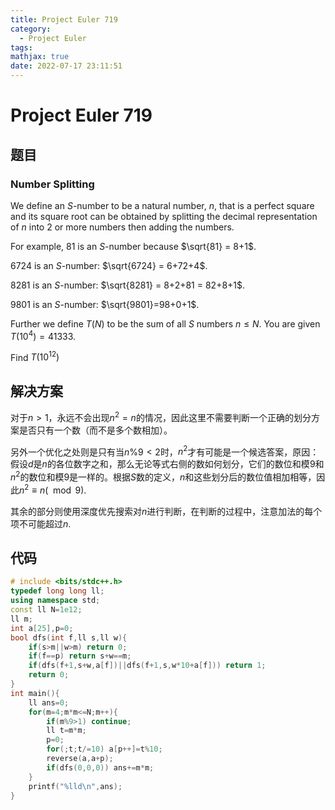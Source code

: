 ```yaml
---
title: Project Euler 719
category:
  - Project Euler
tags:
mathjax: true
date: 2022-07-17 23:11:51
---
```


<escape><!-- more --></escape>

# Project Euler 719

## 题目

### Number Splitting

We define an $S$-number to be a natural number, $n$, that is a perfect square and its square root can be obtained by splitting the decimal representation of $n$ into $2$ or more numbers then adding the numbers.

For example, $81$ is an $S$-number because $\sqrt{81} = 8+1$.

$6724$ is an $S$-number: $\sqrt{6724} = 6+72+4$.

$8281$ is an $S$-number: $\sqrt{8281} = 8+2+81 = 82+8+1$.

$9801$ is an $S$-number: $\sqrt{9801}=98+0+1$.

Further we define $T(N)$ to be the sum of all $S$ numbers $n\le N$. You are given $T(10^4) = 41333$.

Find $T(10^{12})$

## 解决方案

对于$n>1$，永远不会出现$n^2=n$的情况，因此这里不需要判断一个正确的划分方案是否只有一个数（而不是多个数相加）。

另外一个优化之处则是只有当$n\%9<2$时，$n^2$才有可能是一个候选答案，原因：假设$d$是$n$的各位数字之和，那么无论等式右侧的数如何划分，它们的数位和模$9$和$n^2$的数位和模$9$是一样的。根据$S$数的定义，$n$和这些划分后的数位值相加相等，因此$n^2\equiv n(\mod 9).$

其余的部分则使用深度优先搜索对$n$进行判断，在判断的过程中，注意加法的每个项不可能超过$n$.

## 代码

```C++
# include <bits/stdc++.h>
typedef long long ll;
using namespace std;
const ll N=1e12;
ll m;
int a[25],p=0;
bool dfs(int f,ll s,ll w){
    if(s>m||w>m) return 0;
    if(f==p) return s+w==m;
    if(dfs(f+1,s+w,a[f])||dfs(f+1,s,w*10+a[f])) return 1;
    return 0;
}
int main(){
    ll ans=0;
    for(m=4;m*m<=N;m++){
        if(m%9>1) continue;
        ll t=m*m;
        p=0;
        for(;t;t/=10) a[p++]=t%10;
        reverse(a,a+p);
        if(dfs(0,0,0)) ans+=m*m;
    }
    printf("%lld\n",ans);
}

```
